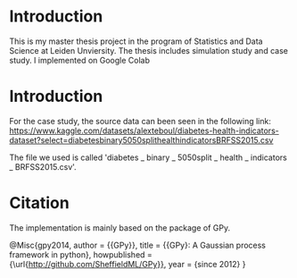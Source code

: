 # Introduction
This is my master thesis project in the program of Statistics and Data Science at Leiden Unviersity.
The thesis includes simulation study and case study. I implemented on Google Colab


# Introduction

For the case study, the source data can been seen in the following link:
https://www.kaggle.com/datasets/alexteboul/diabetes-health-indicators-dataset?select=diabetesbinary5050splithealthindicatorsBRFSS2015.csv

The file we used is called 'diabetes _ binary _ 5050split _ health _ indicators _ BRFSS2015.csv'.


# Citation
The implementation is mainly based on the package of GPy.

@Misc{gpy2014,
  author =   {{GPy}},
  title =    {{GPy}: A Gaussian process framework in python},
  howpublished = {\url{http://github.com/SheffieldML/GPy}},
  year = {since 2012}
}
